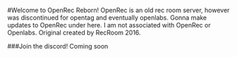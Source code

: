 #Welcome to OpenRec Reborn!
OpenRec is an old rec room server, however was discontinued for opentag and eventually openlabs.
Gonna make updates to OpenRec under here.
I am not associated with OpenRec or Openlabs.
Original created by RecRoom 2016.

###Join the discord!
Coming soon
